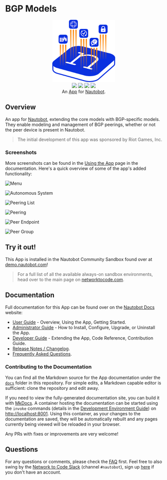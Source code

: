 # BGP Models

<p align="center">
  <img src="https://raw.githubusercontent.com/nautobot/nautobot-app-bgp-models/develop/docs/images/icon-nautobot-bgp-models.png" class="logo" height="200px">
  <br>
  <a href="https://github.com/nautobot/nautobot-app-bgp-models/actions"><img src="https://github.com/nautobot/nautobot-app-bgp-models/actions/workflows/ci.yml/badge.svg?branch=main"></a>
  <a href="https://docs.nautobot.com/projects/bgp-models/en/latest/"><img src="https://readthedocs.org/projects/nautobot-app-bgp/badge/"></a>
  <a href="https://pypi.org/project/nautobot-bgp-models/"><img src="https://img.shields.io/pypi/v/nautobot-bgp-models"></a>
  <a href="https://pypi.org/project/nautobot-bgp-models/"><img src="https://img.shields.io/pypi/dm/nautobot-bgp-models"></a>
  <br>
  An <a href="https://networktocode.com/nautobot-apps/">App</a> for <a href="https://nautobot.com/">Nautobot</a>.
</p>

## Overview

An app for [Nautobot](https://github.com/nautobot/nautobot), extending the core models with BGP-specific models. They enable modeling and management of BGP peerings, whether or not the peer device is present in Nautobot.

> The initial development of this app was sponsored by Riot Games, Inc.

### Screenshots

More screenshots can be found in the [Using the App](https://docs.nautobot.com/projects/bgp-models/en/latest/user/app_use_cases/) page in the documentation. Here's a quick overview of some of the app's added functionality:

![Menu](https://raw.githubusercontent.com/nautobot/nautobot-app-bgp-models/develop/docs/images/main-page-menu.png)

![Autonomous System](https://raw.githubusercontent.com/nautobot/nautobot-app-bgp-models/develop/docs/images/autonomous_system_01.png)

![Peering List](https://raw.githubusercontent.com/nautobot/nautobot-app-bgp-models/develop/docs/images/peering_list.png)

![Peering](https://raw.githubusercontent.com/nautobot/nautobot-app-bgp-models/develop/docs/images/peering_01.png)

![Peer Endpoint](https://raw.githubusercontent.com/nautobot/nautobot-app-bgp-models/develop/docs/images/peer_endpoint_01.png)

![Peer Group](https://raw.githubusercontent.com/nautobot/nautobot-app-bgp-models/develop/docs/images/peer_group_01.png)


## Try it out!

This App is installed in the Nautobot Community Sandbox found over at [demo.nautobot.com](https://demo.nautobot.com/)!

> For a full list of all the available always-on sandbox environments, head over to the main page on [networktocode.com](https://www.networktocode.com/nautobot/sandbox-environments/).

## Documentation

Full documentation for this App can be found over on the [Nautobot Docs](https://docs.nautobot.com) website:

- [User Guide](https://docs.nautobot.com/projects/bgp-models/en/latest/user/app_overview/) - Overview, Using the App, Getting Started.
- [Administrator Guide](https://docs.nautobot.com/projects/bgp-models/en/latest/admin/install/) - How to Install, Configure, Upgrade, or Uninstall the App.
- [Developer Guide](https://docs.nautobot.com/projects/bgp-models/en/latest/dev/contributing/) - Extending the App, Code Reference, Contribution Guide.
- [Release Notes / Changelog](https://docs.nautobot.com/projects/bgp-models/en/latest/admin/release_notes/).
- [Frequently Asked Questions](https://docs.nautobot.com/projects/bgp-models/en/latest/user/faq/).

### Contributing to the Documentation

You can find all the Markdown source for the App documentation under the [`docs`](https://github.com/nautobot/nautobot-app-bgp-models/tree/develop/docs) folder in this repository. For simple edits, a Markdown capable editor is sufficient: clone the repository and edit away.

If you need to view the fully-generated documentation site, you can build it with [MkDocs](https://www.mkdocs.org/). A container hosting the documentation can be started using the `invoke` commands (details in the [Development Environment Guide](https://docs.nautobot.com/projects/bgp-models/en/latest/dev/dev_environment/#docker-development-environment)) on [http://localhost:8001](http://localhost:8001). Using this container, as your changes to the documentation are saved, they will be automatically rebuilt and any pages currently being viewed will be reloaded in your browser.

Any PRs with fixes or improvements are very welcome!

## Questions

For any questions or comments, please check the [FAQ](https://docs.nautobot.com/projects/bgp-models/en/latest/user/faq/) first. Feel free to also swing by the [Network to Code Slack](https://networktocode.slack.com/) (channel `#nautobot`), sign up [here](http://slack.networktocode.com/) if you don't have an account.
